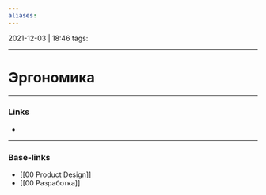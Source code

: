 ```yaml
---
aliases:
---
```

2021-12-03 | 18:46
tags: 
___

# Эргономика

___
### Links
- 

___
### Base-links
- [[00 Product Design]]
- [[00 Разработка]]
